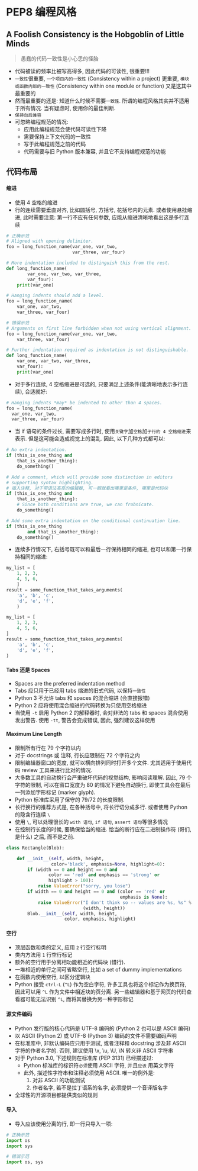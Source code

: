# PEP8 编程风格

## A Foolish Consistency is the Hobgoblin of Little Minds

> 愚蠢的代码一致性是小心思的怪胎

- 代码被读的频率比被写高得多, 因此代码的可读性, 很重要!!!
- `一致性`很重要, `一个项目内的一致性` (Consistency within a project) 更重要, `模块或函数内部的一致性` (Consistency within one module or function) 又是这其中最重要的
- 然而最重要的还是: 知道什么时候不需要`一致性`. 所谓的编程风格其实并不适用于所有情况. 当有疑虑时, 使用你的最佳判断.
- `保持向后兼容`
- 可忽略编程规范的情况:
    - 应用此编程规范会使代码可读性下降
    - 需要保持上下文代码的一致性
    - 写于此编程规范之前的代码
    - 代码需要与旧 Python 版本兼容, 并且它不支持编程规范的功能

## 代码布局

#### 缩进

- 使用 4 空格的缩进
- 行的连续需要垂直对齐, 比如圆括号, 方括号, 花括号内的元素. 或者使用悬挂缩进, 此时需要注意: 第一行不应有任何参数, 应能从缩进清晰地看出这是多行连续

```python
# 正确示范
# Aligned with opening delimiter.
foo = long_function_name(var_one, var_two,
                         var_three, var_four)

# More indentation included to distinguish this from the rest.
def long_function_name(
        var_one, var_two, var_three,
        var_four):
    print(var_one)

# Hanging indents should add a level.
foo = long_function_name(
    var_one, var_two,
    var_three, var_four)

```

```python
# 错误示范
# Arguments on first line forbidden when not using vertical alignment.
foo = long_function_name(var_one, var_two,
    var_three, var_four)

# Further indentation required as indentation is not distinguishable.
def long_function_name(
    var_one, var_two, var_three,
    var_four):
    print(var_one)
```

- 对于多行连续, 4 空格缩进是可选的, 只要满足上述条件(能清晰地表示多行连续), 合适就好:

```python
# Hanging indents *may* be indented to other than 4 spaces.
foo = long_function_name(
  var_one, var_two,
  var_three, var_four)
```

- 当 if 语句的条件过长, 需要写成多行时, 使用`关键字`加`空格`加`子行的 4 空格缩进`来表示. 但是这可能会造成视觉上的混乱. 因此, 以下几种方式都可以:

```python
# No extra indentation.
if (this_is_one_thing and
    that_is_another_thing):
    do_something()

# Add a comment, which will provide some distinction in editors
# supporting syntax highlighting.
# 插入注释, 对于带语法高亮的编辑器, 可一眼就看出哪里是条件, 哪里是代码块
if (this_is_one_thing and
    that_is_another_thing):
    # Since both conditions are true, we can frobnicate.
    do_something()

# Add some extra indentation on the conditional continuation line.
if (this_is_one_thing
        and that_is_another_thing):
    do_something()
```

- 连续多行情况下, 右括号既可以和最后一行保持相同的缩进, 也可以和第一行保持相同的缩进:

```python
my_list = [
    1, 2, 3,
    4, 5, 6,
    ]
result = some_function_that_takes_arguments(
    'a', 'b', 'c',
    'd', 'e', 'f',
    )

my_list = [
    1, 2, 3,
    4, 5, 6,
]
result = some_function_that_takes_arguments(
    'a', 'b', 'c',
    'd', 'e', 'f',
)
```

#### Tabs 还是 Spaces

- Spaces are the preferred indentation method
- Tabs 应只用于已经用 tabs 缩进的旧式代码, 以保持`一致性`
- Python 3 不允许 tabs 和 spaces 的混合缩进 (会直接报错)
- Python 2 应将使用混合缩进的代码转换为只使用空格缩进
- 当使用 `-t` 启用 Python 2 的解释器时, 会对非法的 tabs 和 spaces 混合使用发出警告. 使用 `-tt`, 警告会变成错误, 因此, 强烈建议这样使用

#### Maximum Line Length

- 限制所有行在 79 个字符以内
- 对于 docstrings 或 注释, 行长应限制在 72 个字符之内
- 限制编辑器窗口的宽度, 就可以横向排列同时打开多个文件. 尤其适用于使用代码 review 工具来进行比对的情况.
- 大多数工具的自动换行会严重破坏代码的视觉结构, 影响阅读理解. 因此, 79 个字符的限制, 可以在窗口宽度为 80 的情况下避免自动换行, 即使工具会在最后一列添加字形标记 (marker glyph).
- Python 标准库采用了保守的 79/72 的长度限制.
- 长行换行的推荐方式是, 在各种括号中, 将长行切分成多行. 或者使用 Python 的隐含行连续 `\`
- 使用 `\`, 可以处理很长的 `with 语句`, `if 语句`, `assert 语句`等很多情况
- 在控制行长度的时候, 要确保恰当的缩进. 恰当的断行应在二进制操作符 (哥们, 是什么) 之后, 而不是之前.

```python
class Rectangle(Blob):

    def __init__(self, width, height,
                 color='black', emphasis=None, highlight=0):
        if (width == 0 and height == 0 and
                color == 'red' and emphasis == 'strong' or
                highlight > 100):
            raise ValueError("sorry, you lose")
        if width == 0 and height == 0 and (color == 'red' or
                                           emphasis is None):
            raise ValueError("I don't think so -- values are %s, %s" %
                             (width, height))
        Blob.__init__(self, width, height,
                      color, emphasis, highlight)
```

#### 空行

- 顶层函数和类的定义, 应用 `2` 行空行标明
- 类内方法用 `1` 行空行标记
- 额外的空行用于分离相功能相近的代码块 (惜行).
- 一堆相近的单行之间可省略空行, 比如 a set of dummy implementations
- 在函数内使用空行, 以区分逻辑块
- Python 接受 `ctrl-L` (`^L`) 作为空白字符, 许多工具也将这个标记作为换页符, 因此可以用 `^L` 作为文件中相近块的页分离. 另一些编辑器和基于网页的代码查看器可能无法识别 `^L`, 而将其替换为另一种字形标记

#### 源文件编码

- Python 发行版的核心代码是 UTF-8 编码的 (Python 2 也可以是 ASCII 编码)
- 以 ASCII (Python 2) 或 UTF-8 (Python 3) 编码的文件不需要编码声明
- 在标准库中, 非默认编码应只用于测试, 或者注释和 docstring 涉及非 ASCII 字符的作者名字的. 否则, 建议使用 \x, \u, \U, \N 转义非 ASCII 字符串
- 对于 Python 3.0, 下述规则在标准库 (PEP 3131) 已经描述过:
    - Python 标准库的标识符`必须`使用 ASCII 字符, 并且`应该` 用英文字符
    - 此外, 描述性字符串和注释必须使用 ASCII. 唯一的例外是:
        1. 对非 ASCII 的功能测试
        2. 作者名字, 若不是拉丁语系的名字, 必须提供一个音译版名字
- 全球性的开源项目都提供类似的规则

#### 导入

- 导入应该使用分离的行, 即一行只导入一项:

```python
# 正确示范
import os
import sys

# 错误示范
import os, sys
```
